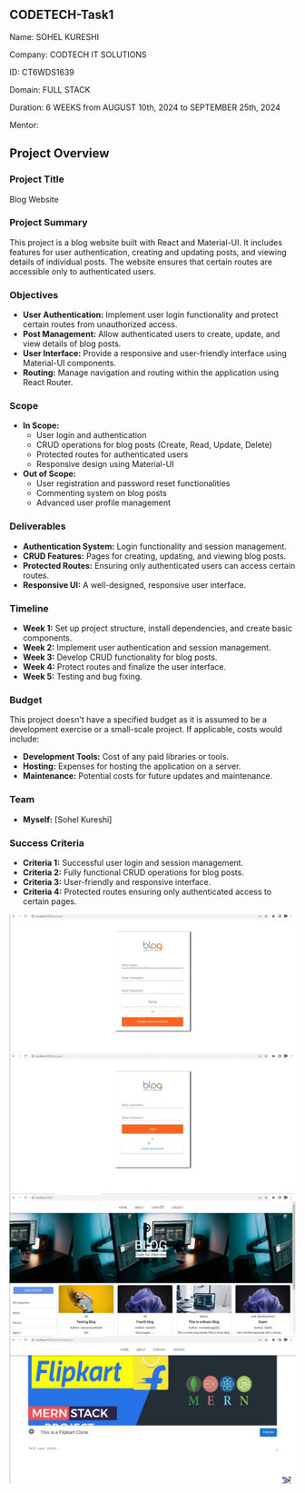 ## CODETECH-Task1

Name: SOHEL KURESHI

Company: CODTECH IT SOLUTIONS

ID: CT6WDS1639

Domain: FULL STACK

Duration: 6 WEEKS from AUGUST 10th, 2024 to SEPTEMBER 25th, 2024

Mentor:

## Project Overview

### Project Title
Blog Website

### Project Summary
This project is a blog website built with React and Material-UI. It includes features for user authentication, creating and updating posts, and viewing details of individual posts. The website ensures that certain routes are accessible only to authenticated users.

### Objectives
- **User Authentication:** Implement user login functionality and protect certain routes from unauthorized access.
- **Post Management:** Allow authenticated users to create, update, and view details of blog posts.
- **User Interface:** Provide a responsive and user-friendly interface using Material-UI components.
- **Routing:** Manage navigation and routing within the application using React Router.

### Scope
- **In Scope:**
  - User login and authentication
  - CRUD operations for blog posts (Create, Read, Update, Delete)
  - Protected routes for authenticated users
  - Responsive design using Material-UI
- **Out of Scope:**
  - User registration and password reset functionalities
  - Commenting system on blog posts
  - Advanced user profile management

### Deliverables
- **Authentication System:** Login functionality and session management.
- **CRUD Features:** Pages for creating, updating, and viewing blog posts.
- **Protected Routes:** Ensuring only authenticated users can access certain routes.
- **Responsive UI:** A well-designed, responsive user interface.

### Timeline
- **Week 1:** Set up project structure, install dependencies, and create basic components.
- **Week 2:** Implement user authentication and session management.
- **Week 3:** Develop CRUD functionality for blog posts.
- **Week 4:** Protect routes and finalize the user interface.
- **Week 5:** Testing and bug fixing.  

### Budget
This project doesn't have a specified budget as it is assumed to be a development exercise or a small-scale project. If applicable, costs would include:
- **Development Tools:** Cost of any paid libraries or tools.
- **Hosting:** Expenses for hosting the application on a server.
- **Maintenance:** Potential costs for future updates and maintenance.

### Team
- **Myself:** [Sohel Kureshi]


### Success Criteria
- **Criteria 1:** Successful user login and session management.
- **Criteria 2:** Fully functional CRUD operations for blog posts.
- **Criteria 3:** User-friendly and responsive interface.
- **Criteria 4:** Protected routes ensuring only authenticated access to certain pages.


![image alt](https://github.com/sohelkureshi/CODETECH-Task1/blob/1a5701156ffbb2c0a639ecdd17125cad6900c159/screenshots/Screenshot%20(9545).png)
![image alt](https://github.com/sohelkureshi/CODETECH-Task1/blob/1a5701156ffbb2c0a639ecdd17125cad6900c159/screenshots/Screenshot%20(9544).png)
![image alt](https://github.com/sohelkureshi/CODETECH-Task1/blob/1a5701156ffbb2c0a639ecdd17125cad6900c159/screenshots/Screenshot%20(9547).png)
![image alt](https://github.com/sohelkureshi/CODETECH-Task1/blob/1a5701156ffbb2c0a639ecdd17125cad6900c159/screenshots/Screenshot%20(9548).png)

